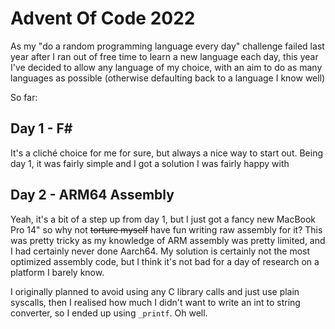 # Advent Of Code 2022

As my "do a random programming language every day" challenge failed last year after I ran out of free time to learn a new language each day, this year I've decided to allow any language of my choice, with an aim to do as many languages as possible (otherwise defaulting back to a language I know well)

So far:
## Day 1 - F#

It's a cliché choice for me for sure, but always a nice way to start out. Being day 1, it was fairly simple and I got a solution I was fairly happy with

## Day 2 - ARM64 Assembly

Yeah, it's a bit of a step up from day 1, but I just got a fancy new MacBook Pro 14" so why not ~~torture myself~~ have fun writing raw assembly for it? This was pretty tricky as my knowledge of ARM assembly was pretty limited, and I had certainly never done Aarch64. My solution is certainly not the most optimized assembly code, but I think it's not bad for a day of research on a platform I barely know. 

I originally planned to avoid using any C library calls and just use plain syscalls, then I realised how much I didn't want to write an int to string converter, so I ended up using `_printf`. Oh well. 
